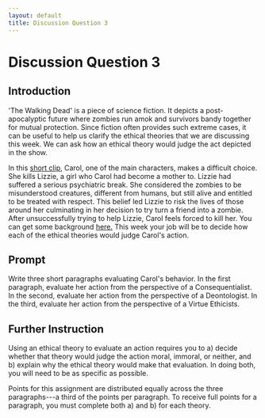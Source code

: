 ```yaml
---
layout: default
title: Discussion Question 3
---
```


# Discussion Question 3

## Introduction 

'The Walking Dead' is a piece of science fiction. It depicts a post-apocalyptic future where zombies run amok and survivors bandy together for mutual protection. Since fiction often provides such extreme cases, it can be useful to help us clarify the ethical theories that we are discussing this week. We can ask how an ethical theory would judge the act depicted in the show. 

In this [short clip](https://www.youtube.com/watch?v=Vbn1wELZlB8), Carol, one of the main characters, makes a difficult choice. She kills Lizzie, a girl who Carol had become a mother to. Lizzie had suffered a serious psychiatric break. She considered the zombies to be misunderstood creatures, different from humans, but still alive and entitled to be treated with respect. This belief led Lizzie to risk the lives of those around her culminating in her decision to try turn a friend into a zombie. After unsuccessfully trying to help Lizzie, Carol feels forced to kill her. You can get some background [here.](https://www.youtube.com/watch?v=GitS306EyBQ) This week your job will be to decide how each of the ethical theories would judge Carol's action.


## Prompt

Write three short paragraphs evaluating Carol's behavior. In the first paragraph, evaluate her action from the perspective of a Consequentialist. In the second, evaluate her action from the perspective of a Deontologist. In the third, evaluate her action from the perspective of a Virtue Ethicists. 

## Further Instruction

Using an ethical theory to evaluate an action requires you to a) decide whether that theory would judge the action moral, immoral, or neither, and b) explain why the ethical theory would make that evaluation. In doing both, you will need to be as specific as possible. 

Points for this assignment are distributed equally across the three paragraphs---a third of the points per paragraph. To receive full points for a paragraph, you must complete both a) and b) for each theory.